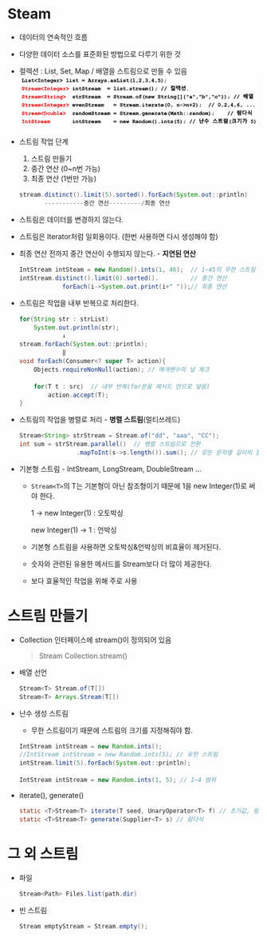 # Steam
* 데이터의 연속적인 흐름

* 다양한 데이터 소스를 표준화된 방법으로 다루기 위한 것

* 컬렉션 : List, Set, Map / 배열을 스트림으로 만들 수 있음
    ![Steam](./images/image.png)

* 스트림 작업 단계
    1. 스트림 만들기
    2. 중간 연산 (0~n번 가능)
    3. 최종 연산 (1번만 가능)

    ```java
    stream.distinct().limit(5).sorted().forEach(System.out::println)
           -----------중간 연산---------/최종 연산
    ```
* 스트림은 데이터를 변경하지 않는다.

* 스트림은 Iterator처럼 일회용이다. (한번 사용하면 다시 생성해야 함)

* 최종 연산 전까지 중간 연산이 수행되지 않는다. - **지연된 연산**
    ```java
    IntStream intSteam = new Random().ints(1, 46);  // 1~45의 무한 스트림
    intStream.distinct().limit(6).sorted().         // 중간 연산
                forEach(i->System.out.print(i+" "));// 최종 연산
    ```

* 스트림은 작업을 내부 반복으로 처리한다.
    ```java
    for(String str : strList)
        System.out.println(str);
                ↓
    stream.forEach(System.out::println);
                ‖
    void forEach(Consumer<? super T> action){
        Objects.requireNonNull(action); // 매개변수의 널 체크

        for(T t : src)  // 내부 반복(for문을 메서드 안으로 넣음)
            action.accept(T);
    }
    ```

* 스트림의 작업을 병렬로 처리 - **병렬 스트림**(멀티쓰레드)
    ```java
    Stream<String> strStream = Stream.of("dd", "aaa", "CC");
    int sum = strStream.parallel()  // 병렬 스트림으로 전환
                    .mapToInt(s->s.length()).sum(); // 모든 문자열 길이의 합
    ```

* 기본형 스트림 - IntStream, LongStream, DoubleStream ...
    * `Stream<T>`의 T는 기본형이 아닌 참조형이기 때문에 1을 new Integer(1)로 써야 한다.

        1 → new Integer(1) : 오토박싱

        new Integer(1) → 1 : 언박싱
    * 기본형 스트림을 사용하면 오토박싱&언박싱의 비효율이 제거된다.

    * 숫자와 관련된 유용한 메서드를 Stream<T>보다 더 많이 제공한다.

    * 보다 효율적인 작업을 위해 주로 사용

# 스트림 만들기
* Collection 인터페이스에 stream()이 정의되어 있음
    > Stream<T> Collection.stream()

* 배열 선언
    ```java
    Stream<T> Stream.of(T[])
    Stream<T> Arrays.Stream(T[])
    ```

* 난수 생성 스트림
    * 무한 스트림이기 때문에 스트림의 크기를 지정해줘야 함.
    ```java
    IntStream intStream = new Random.ints();
    //IntStream intStream = new Random.ints(5); // 유한 스트림
    intStream.limit(5).forEach(System.out::println);

    IntStream intStream = new Random.ints(1, 5); // 1~4 범위
    ```

* iterate(), generate()
    ```java
    static <T>Stream<T> iterate(T seed, UnaryOperator<T> f) // 초기값, 람다식
    static <T>Stream<T> generate(Supplier<T> s) // 람다식
    ```

# 그 외 스트림
* 파일
    ```java
    Stream<Path> Files.list(path.dir)
    ```

* 빈 스트림
    ```java
    Stream emptyStream = Stream.empty();
    ```